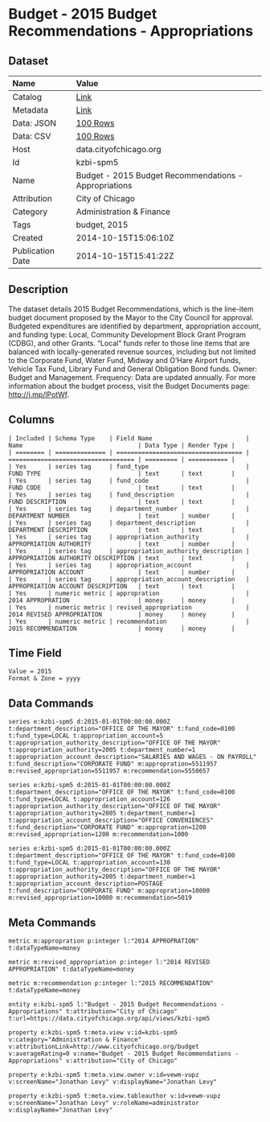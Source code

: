 # Budget - 2015 Budget Recommendations - Appropriations

## Dataset

| Name | Value |
| :--- | :---- |
| Catalog | [Link](https://catalog.data.gov/dataset/budget-2015-budget-recommendations-appropriations-68f61) |
| Metadata | [Link](https://data.cityofchicago.org/api/views/kzbi-spm5) |
| Data: JSON | [100 Rows](https://data.cityofchicago.org/api/views/kzbi-spm5/rows.json?max_rows=100) |
| Data: CSV | [100 Rows](https://data.cityofchicago.org/api/views/kzbi-spm5/rows.csv?max_rows=100) |
| Host | data.cityofchicago.org |
| Id | kzbi-spm5 |
| Name | Budget - 2015 Budget Recommendations - Appropriations |
| Attribution | City of Chicago |
| Category | Administration & Finance |
| Tags | budget, 2015 |
| Created | 2014-10-15T15:06:10Z |
| Publication Date | 2014-10-15T15:41:22Z |

## Description

The dataset details 2015 Budget Recommendations, which is the line-item budget document proposed by the Mayor to the City Council for approval. Budgeted expenditures are identified by department, appropriation account, and funding type: Local, Community Development Block Grant Program (CDBG), and other Grants. “Local” funds refer to those line items that are balanced with locally-generated revenue sources, including but not limited to the Corporate Fund, Water Fund, Midway and O’Hare Airport funds, Vehicle Tax Fund, Library Fund and General Obligation Bond funds. Owner: Budget and Management. Frequency: Data are updated annually. For more information about the budget process, visit the Budget Documents page: http://j.mp/lPotWf.

## Columns

```ls
| Included | Schema Type    | Field Name                          | Name                                | Data Type | Render Type |
| ======== | ============== | =================================== | =================================== | ========= | =========== |
| Yes      | series tag     | fund_type                           | FUND TYPE                           | text      | text        |
| Yes      | series tag     | fund_code                           | FUND CODE                           | text      | text        |
| Yes      | series tag     | fund_description                    | FUND DESCRIPTION                    | text      | text        |
| Yes      | series tag     | department_number                   | DEPARTMENT NUMBER                   | text      | number      |
| Yes      | series tag     | department_description              | DEPARTMENT DESCRIPTION              | text      | text        |
| Yes      | series tag     | appropriation_authority             | APPROPRIATION AUTHORITY             | text      | number      |
| Yes      | series tag     | appropriation_authority_description | APPROPRIATION AUTHORITY DESCRIPTION | text      | text        |
| Yes      | series tag     | appropriation_account               | APPROPRIATION ACCOUNT               | text      | number      |
| Yes      | series tag     | appropriation_account_description   | APPROPRIATION ACCOUNT DESCRIPTION   | text      | text        |
| Yes      | numeric metric | appropration                        | 2014 APPROPRATION                   | money     | money       |
| Yes      | numeric metric | revised_appropriation               | 2014 REVISED APPROPRIATION          | money     | money       |
| Yes      | numeric metric | recommendation                      | 2015 RECOMMENDATION                 | money     | money       |
```

## Time Field

```ls
Value = 2015
Format & Zone = yyyy
```

## Data Commands

```ls
series e:kzbi-spm5 d:2015-01-01T00:00:00.000Z t:department_description="OFFICE OF THE MAYOR" t:fund_code=0100 t:fund_type=LOCAL t:appropriation_account=5 t:appropriation_authority_description="OFFICE OF THE MAYOR" t:appropriation_authority=2005 t:department_number=1 t:appropriation_account_description="SALARIES AND WAGES - ON PAYROLL" t:fund_description="CORPORATE FUND" m:appropration=5511957 m:revised_appropriation=5511957 m:recommendation=5550657

series e:kzbi-spm5 d:2015-01-01T00:00:00.000Z t:department_description="OFFICE OF THE MAYOR" t:fund_code=0100 t:fund_type=LOCAL t:appropriation_account=126 t:appropriation_authority_description="OFFICE OF THE MAYOR" t:appropriation_authority=2005 t:department_number=1 t:appropriation_account_description="OFFICE CONVENIENCES" t:fund_description="CORPORATE FUND" m:appropration=1200 m:revised_appropriation=1200 m:recommendation=1000

series e:kzbi-spm5 d:2015-01-01T00:00:00.000Z t:department_description="OFFICE OF THE MAYOR" t:fund_code=0100 t:fund_type=LOCAL t:appropriation_account=130 t:appropriation_authority_description="OFFICE OF THE MAYOR" t:appropriation_authority=2005 t:department_number=1 t:appropriation_account_description=POSTAGE t:fund_description="CORPORATE FUND" m:appropration=10000 m:revised_appropriation=10000 m:recommendation=5019
```

## Meta Commands

```ls
metric m:appropration p:integer l:"2014 APPROPRATION" t:dataTypeName=money

metric m:revised_appropriation p:integer l:"2014 REVISED APPROPRIATION" t:dataTypeName=money

metric m:recommendation p:integer l:"2015 RECOMMENDATION" t:dataTypeName=money

entity e:kzbi-spm5 l:"Budget - 2015 Budget Recommendations - Appropriations" t:attribution="City of Chicago" t:url=https://data.cityofchicago.org/api/views/kzbi-spm5

property e:kzbi-spm5 t:meta.view v:id=kzbi-spm5 v:category="Administration & Finance" v:attributionLink=http://www.cityofchicago.org/budget v:averageRating=0 v:name="Budget - 2015 Budget Recommendations - Appropriations" v:attribution="City of Chicago"

property e:kzbi-spm5 t:meta.view.owner v:id=vewm-vupz v:screenName="Jonathan Levy" v:displayName="Jonathan Levy"

property e:kzbi-spm5 t:meta.view.tableauthor v:id=vewm-vupz v:screenName="Jonathan Levy" v:roleName=administrator v:displayName="Jonathan Levy"
```